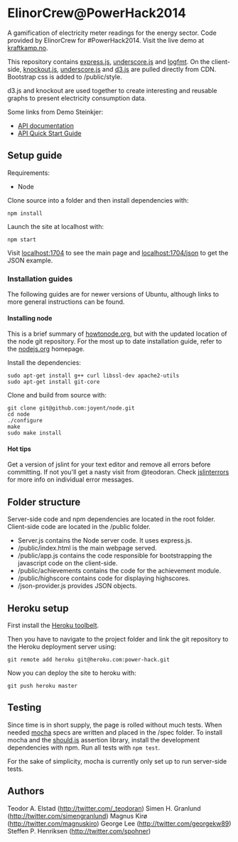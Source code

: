 ElinorCrew@PowerHack2014
========================

A gamification of electricity meter readings for the energy sector.
Code provided by ElinorCrew for #PowerHack2014. Visit the live demo at [kraftkamp.no](http://kraftkamp.no). 

This repository contains [express.js](http://expressjs.com/3x/api.html), [underscore.js](http://underscorejs.org/) and [logfmt](https://github.com/csquared/node-logfmt). On the client-side, [knockout.js](http://knockoutjs.com/documentation/introduction.html), [underscore.js](http://underscorejs.org/) and [d3.js](https://github.com/mbostock/d3/wikigit) are pulled directly from CDN. Bootstrap css is added to /public/style.

d3.js and knockout are used together to create interesting and reusable graphs to present electricity consumption data.

Some links from Demo Steinkjer:
* [API documentation](https://api.demosteinkjer.no/docs/)
* [API Quick Start Guide](https://www.demosteinkjer.no/content/122/API-Quick-Start-Guide)


Setup guide
-----------
Requirements:

* Node

Clone source into a folder and then install dependencies with: 

```
npm install
```

Launch the site at localhost with:

```
npm start
```
Visit [localhost:1704](http://localhost:1704/) to see the main page and [localhost:1704/json](http://localhost:1704/json) to get the JSON example.

### Installation guides

The following guides are for newer versions of Ubuntu, although links to more general instructions can be found.

#### Installing node

This is a brief summary of [howtonode.org](http://howtonode.org/how-to-install-nodejs), but with the updated location of the node git repository. For the most up to date installation guide, refer to the [nodejs.org](http://nodejs.org/download/) homepage.

Install the dependencies:

```
sudo apt-get install g++ curl libssl-dev apache2-utils
sudo apt-get install git-core
```

Clone and build from source with:

```
git clone git@github.com:joyent/node.git
cd node
./configure
make
sudo make install
```

#### Hot tips

Get a version of jslint for your text editor and remove all errors before committing. If not you'll get a nasty visit from @teodoran. Check [jslinterrors](http://jslinterrors.com/) for more info on individual error messages.


Folder structure
----------------

Server-side code and npm dependencies are located in the root folder. Client-side code are located in the /public folder.

* Server.js contains the Node server code. It uses express.js.
* /public/index.html is the main webpage served.
* /public/app.js contains the code responsible for bootstrapping the javascript code on the client-side.
* /public/achievements contains the code for the achievement module.
* /public/highscore contains code for displaying highscores.
* /json-provider.js provides JSON objects.


Heroku setup
------------

First install the [Heroku toolbelt](https://devcenter.heroku.com/articles/quickstart#step-2-install-the-heroku-toolbelt).

Then you have to navigate to the project folder and link the git repository to the Heroku deployment server using:

```
git remote add heroku git@heroku.com:power-hack.git
```

Now you can deploy the site to heroku with:

```
git push heroku master
```

Testing
-------

Since time is in short supply, the page is rolled without much tests. When needed [mocha](http://visionmedia.github.io/mocha/) specs are written and placed in the /spec folder. To install mocha and the [should.js](https://github.com/visionmedia/should.js) assertion library, install the development dependencies with npm. Run all tests with ```npm test```.

For the sake of simplicity, mocha is currently only set up to run server-side tests.

Authors
-------

Teodor A. Elstad (http://twitter.com/_teodoran)
Simen H. Granlund (http://twitter.com/simengranlund)
Magnus Kirø (http://twitter.com/magnuskiro)
George Lee (http://twitter.com/georgekw89)
Steffen P. Henriksen (http://twitter.com/spohner)
